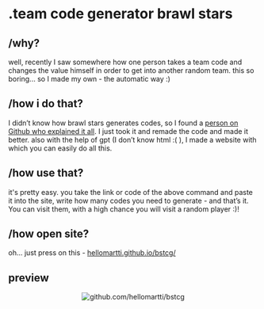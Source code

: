 # .team code generator brawl stars

## /why?
well, recently I saw somewhere how one person takes a team code and changes the value himself in order to get into another random team. this so boring... so I made my own - the automatic way :)

## /how i do that?
I didn’t know how brawl stars generates codes, so I found a [person on Github who explained it all](https://github.com/Gabriel55ita/BrawlDocs). I just took it and remade the code and made it better. also with the help of gpt (I don’t know html :( ), I made a website with which you can easily do all this.

## /how use that?
it's pretty easy. you take the link or code of the above command and paste it into the site, write how many codes you need to generate - and that’s it. You can visit them, with a high chance you will visit a random player :)!

## /how open site?
oh... just press on this - [hellomartti.github.io/bstcg/](https://hellomartti.github.io/bstcg/)

## preview
<p align="center"><img src="https://raw.githubusercontent.com/hellomartti/bstcg/refs/heads/main/preview.gif" alt="github.com/hellomartti/bstcg"></p>
